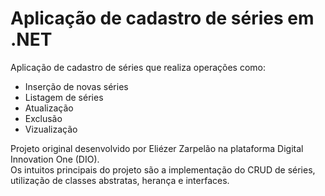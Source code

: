 # Aplicação de cadastro de séries em .NET

Aplicação de cadastro de séries que realiza operações como:

- Inserção de novas séries
- Listagem de séries
- Atualização
- Exclusão
- Vizualização

Projeto original desenvolvido por Eliézer Zarpelão na plataforma Digital Innovation One (DIO).  
Os intuitos principais do projeto são a implementação do CRUD de séries, utilização de classes abstratas, herança e interfaces.

